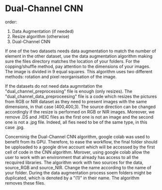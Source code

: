 # Dual-Channel CNN
order: <br /> 
1) Data Augmentation (if needed)
2) Resize algorithm (otherwise)
3) Dual-Channel CNN

If one of the two datasets needs data augmentation to match the number of element in the other dataset, use the data augmentation algorithm making sure the files directory matches the location of your folders. For the copping/shuffle method, pay attention to the dimensions of your images. The image is divided in 9 equal squares. This algorithm uses two different methods: rotation and pixel reorganisation of the image. 


If the datasets do not need data augmntation the "dual_channel_preprocessing" file is enough (only resizes). The "dual_channel_data_preproceesing" file is a code which resizes the pictures from RGB or NIR dataset as they need to present images with the same dimensions, in that case (400,400,3). The source direction can be changed accordingly if the resize is performed on RGB or NIR images. Moreover, we remove .DS and .HEIC files as the first one is not an image and the second one is not a .jpg file. Indeed, all fies need to be of the same type, in this case .jpg. 

Concerninig the Dual-Channel CNN algorithm, google colab was used to benefit from its GPU. Therefore, to ease the workflow, the final folder should be upploaded to a google drive account which will be accessed by the first cell of code in the CNN algorithm. Morover, using google colab allow the user to work with an environment that already has access to all the recquired libraries. The algorithm work with two sources for the data, source_RGB and source_NIR. Change the name according to the name of your folder. During the data augmentation process soem folders might be duplicated, which is denoted by a "(1)" in their name. The algorithm removes these files. 
